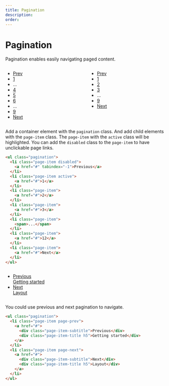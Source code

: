 ```yaml
---
title: Pagination
description: 
order: 
---
```


# Pagination

Pagination enables easily navigating paged content.
 
<div class="vp-raw docs-demo columns">
  <div class="column col-xs-12">
    <ul class="pagination">
      <li class="page-item"><a href="#pagination">Prev</a></li>
      <li class="page-item"><a href="#pagination">1</a></li>
      <li class="page-item"><span>...</span></li>
      <li class="page-item"><a href="#pagination">4</a></li>
      <li class="page-item active"><a href="#pagination">5</a></li>
      <li class="page-item"><a href="#pagination">6</a></li>
      <li class="page-item"><span>...</span></li>
      <li class="page-item"><a href="#pagination">9</a></li>
      <li class="page-item"><a href="#pagination">Next</a></li>
    </ul>
  </div>
  <div class="column col-xs-12">
    <ul class="pagination">
      <li class="page-item disabled"><a href="#pagination" tabindex="-1">Prev</a></li>
      <li class="page-item active"><a href="#pagination">1</a></li>
      <li class="page-item"><a href="#pagination">2</a></li>
      <li class="page-item"><a href="#pagination">3</a></li>
      <li class="page-item"><span>...</span></li>
      <li class="page-item"><a href="#pagination">9</a></li>
      <li class="page-item"><a href="#pagination">Next</a></li>
    </ul>
  </div>
</div>

Add a container element with the `pagination` class. And add child elements with the `page-item` class. The `page-item` with the `active` class will be highlighted. You can add the `disabled` class to the `page-item` to have unclickable page links.

```html
<ul class="pagination">
  <li class="page-item disabled">
    <a href="#" tabindex="-1">Previous</a>
  </li>
  <li class="page-item active">
    <a href="#">1</a>
  </li>
  <li class="page-item">
    <a href="#">2</a>
  </li>
  <li class="page-item">
    <a href="#">3</a>
  </li>
  <li class="page-item">
    <span>...</span>
  </li>
  <li class="page-item">
    <a href="#">12</a>
  </li>
  <li class="page-item">
    <a href="#">Next</a>
  </li>
</ul>

```

 
<div class="vp-raw docs-demo columns">
  <div class="column col-12">
    <ul class="pagination">
      <li class="page-item page-prev"><a href="#pagination">
          <div class="page-item-subtitle">Previous</div>
          <div class="page-item-title h5">Getting started</div></a></li>
      <li class="page-item page-next"><a href="#pagination">
          <div class="page-item-subtitle">Next</div>
          <div class="page-item-title h5">Layout</div></a></li>
    </ul>
  </div>
</div>

You could use previous and next pagination to navigate. 

```html
<ul class="pagination">
  <li class="page-item page-prev">
    <a href="#">
      <div class="page-item-subtitle">Previous</div>
      <div class="page-item-title h5">Getting started</div>
    </a>
  </li>
  <li class="page-item page-next">
    <a href="#">
      <div class="page-item-subtitle">Next</div>
      <div class="page-item-title h5">Layout</div>
    </a>
  </li>
</ul>
```
